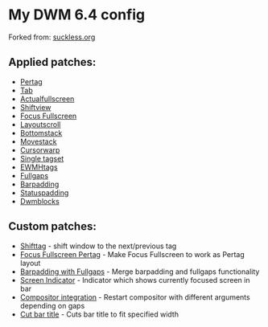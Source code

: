 # My DWM 6.4 config
Forked from: [suckless.org](https://dwm.suckless.org/)

## Applied patches:
* [Pertag](https://dwm.suckless.org/patches/pertag/)
* [Tab](https://dwm.suckless.org/patches/tab/)
* [Actualfullscreen](https://dwm.suckless.org/patches/actualfullscreen/)
* [Shiftview](https://lists.suckless.org/dev/1104/7590.html)
* [Focus Fullscreen](https://dwm.suckless.org/patches/focusfullscreen/)
* [Layoutscroll](https://dwm.suckless.org/patches/layoutscroll/)
* [Bottomstack](https://dwm.suckless.org/patches/bottomstack/)
* [Movestack](https://dwm.suckless.org/patches/movestack/)
* [Cursorwarp](https://dwm.suckless.org/patches/cursorwarp/)
* [Single tagset](https://dwm.suckless.org/patches/single_tagset/)
* [EWMHtags](https://dwm.suckless.org/patches/ewmhtags/)
* [Fullgaps](https://dwm.suckless.org/patches/fullgaps/)
* [Barpadding](https://dwm.suckless.org/patches/barpadding/)
* [Statuspadding](https://dwm.suckless.org/patches/statuspadding/)
* [Dwmblocks](https://github.com/torrinfail/dwmblocks)

## Custom patches:
* [Shifttag](https://github.com/alex-karev/dwm/commit/a7bc324e100fb0fcbf8c36e29d4ac0d73830a299) - shift window to the next/previous tag
* [Focus Fullscreen Pertag](https://github.com/alex-karev/dwm/commit/0928ecc1640970d7f5b2a3d313fcccfb822c462b) -  Make Focus Fullscreen to work as Pertag layout
* [Barpadding with Fullgaps](https://github.com/alex-karev/dwm/commit/0a1ed87449f5eec1c1d53753e99aa1d4853bf608) - Merge barpadding and fullgaps functionality
* [Screen Indicator](https://github.com/alex-karev/dwm/commit/36b6e8ecb46f697918a10019fad99a073508b5fa) - Indicator which shows currently focused screen in bar
* [Compositor integration]() - Restart compositor with different arguments depending on gaps
* [Cut bar title]() - Cuts bar title to fit specified width